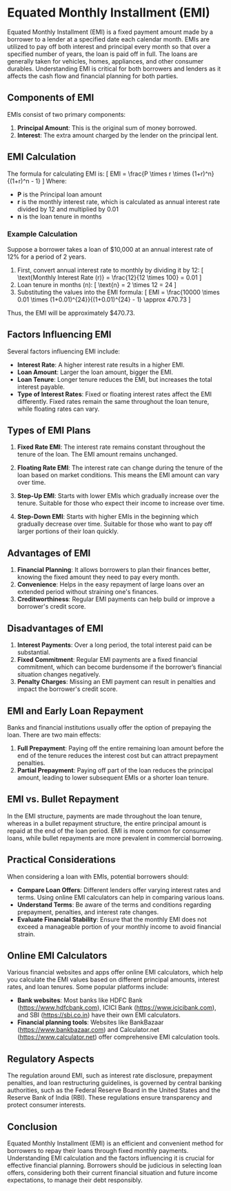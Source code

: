 # Equated Monthly Installment (EMI)

Equated Monthly Installment (EMI) is a fixed payment amount made by a borrower to a lender at a specified date each calendar month. EMIs are utilized to pay off both interest and principal every month so that over a specified number of years, the loan is paid off in full. The loans are generally taken for vehicles, homes, appliances, and other consumer durables. Understanding EMI is critical for both borrowers and lenders as it affects the cash flow and financial planning for both parties.

## Components of EMI

EMIs consist of two primary components:
1. **Principal Amount**: This is the original sum of money borrowed.
2. **Interest**: The extra amount charged by the lender on the principal lent.

## EMI Calculation

The formula for calculating EMI is:
\[ EMI = \frac{P \times r \times (1+r)^n}{(1+r)^n - 1} \]
Where:
- **P** is the Principal loan amount
- **r** is the monthly interest rate, which is calculated as annual interest rate divided by 12 and multiplied by 0.01
- **n** is the loan tenure in months

### Example Calculation

Suppose a borrower takes a loan of $10,000 at an annual interest rate of 12% for a period of 2 years. 

1. First, convert annual interest rate to monthly by dividing it by 12:
   \[ \text{Monthly Interest Rate (r)} = \frac{12}{12 \times 100} = 0.01 \]
2. Loan tenure in months (n):
   \[ \text{n} = 2 \times 12 = 24 \]
3. Substituting the values into the EMI formula:
   \[ EMI = \frac{10000 \times 0.01 \times (1+0.01)^{24}}{(1+0.01)^{24} - 1} \approx 470.73 \]

Thus, the EMI will be approximately $470.73.

## Factors Influencing EMI

Several factors influencing EMI include:

- **Interest Rate**: A higher interest rate results in a higher EMI.
- **Loan Amount**: Larger the loan amount, bigger the EMI.
- **Loan Tenure**: Longer tenure reduces the EMI, but increases the total interest payable.
- **Type of Interest Rates**: Fixed or floating interest rates affect the EMI differently. Fixed rates remain the same throughout the loan tenure, while floating rates can vary.

## Types of EMI Plans

1. **Fixed Rate EMI**: The interest rate remains constant throughout the tenure of the loan. The EMI amount remains unchanged.

2. **Floating Rate EMI**: The interest rate can change during the tenure of the loan based on market conditions. This means the EMI amount can vary over time.

3. **Step-Up EMI**: Starts with lower EMIs which gradually increase over the tenure. Suitable for those who expect their income to increase over time.

4. **Step-Down EMI**: Starts with higher EMIs in the beginning which gradually decrease over time. Suitable for those who want to pay off larger portions of their loan quickly.

## Advantages of EMI

1. **Financial Planning**: It allows borrowers to plan their finances better, knowing the fixed amount they need to pay every month.
2. **Convenience**: Helps in the easy repayment of large loans over an extended period without straining one's finances.
3. **Creditworthiness**: Regular EMI payments can help build or improve a borrower's credit score.

## Disadvantages of EMI

1. **Interest Payments**: Over a long period, the total interest paid can be substantial.
2. **Fixed Commitment**: Regular EMI payments are a fixed financial commitment, which can become burdensome if the borrower’s financial situation changes negatively.
3. **Penalty Charges**: Missing an EMI payment can result in penalties and impact the borrower's credit score.

## EMI and Early Loan Repayment

Banks and financial institutions usually offer the option of prepaying the loan. There are two main effects:

1. **Full Prepayment**: Paying off the entire remaining loan amount before the end of the tenure reduces the interest cost but can attract prepayment penalties.
2. **Partial Prepayment**: Paying off part of the loan reduces the principal amount, leading to lower subsequent EMIs or a shorter loan tenure.

## EMI vs. Bullet Repayment

In the EMI structure, payments are made throughout the loan tenure, whereas in a bullet repayment structure, the entire principal amount is repaid at the end of the loan period. EMI is more common for consumer loans, while bullet repayments are more prevalent in commercial borrowing.

## Practical Considerations

When considering a loan with EMIs, potential borrowers should:

- **Compare Loan Offers**: Different lenders offer varying interest rates and terms. Using online EMI calculators can help in comparing various loans.
- **Understand Terms**: Be aware of the terms and conditions regarding prepayment, penalties, and interest rate changes.
- **Evaluate Financial Stability**: Ensure that the monthly EMI does not exceed a manageable portion of your monthly income to avoid financial strain.

## Online EMI Calculators

Various financial websites and apps offer online EMI calculators, which help you calculate the EMI values based on different principal amounts, interest rates, and loan tenures. Some popular platforms include:

- **Bank websites**: Most banks like HDFC Bank (https://www.hdfcbank.com), ICICI Bank (https://www.icicibank.com), and SBI (https://sbi.co.in) have their own EMI calculators.
- **Financial planning tools**: Websites like BankBazaar (https://www.bankbazaar.com) and Calculator.net (https://www.calculator.net) offer comprehensive EMI calculation tools.

## Regulatory Aspects

The regulation around EMI, such as interest rate disclosure, prepayment penalties, and loan restructuring guidelines, is governed by central banking authorities, such as the Federal Reserve Board in the United States and the Reserve Bank of India (RBI). These regulations ensure transparency and protect consumer interests.

## Conclusion

Equated Monthly Installment (EMI) is an efficient and convenient method for borrowers to repay their loans through fixed monthly payments. Understanding EMI calculation and the factors influencing it is crucial for effective financial planning. Borrowers should be judicious in selecting loan offers, considering both their current financial situation and future income expectations, to manage their debt responsibly.
